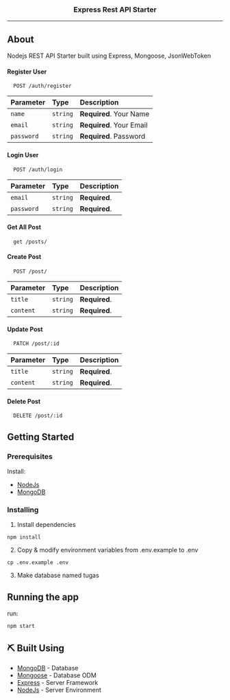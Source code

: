 <h3 align="center">Express Rest API Starter</h3>

---

## About 

Nodejs REST API Starter built using Express, Mongoose, JsonWebToken
#### Register User

```http
  POST /auth/register
```

| Parameter | Type     | Description                |
| :-------- | :------- | :------------------------- |
| `name` | `string` | **Required**. Your Name |
| `email` | `string` | **Required**. Your Email |
| `password` | `string` | **Required**. Password |

#### Login User

```http
  POST /auth/login
```

| Parameter | Type     | Description                |
| :-------- | :------- | :------------------------- |
| `email` | `string` | **Required**.  |
| `password` | `string` | **Required**. |



#### Get All Post

```http
  get /posts/
```

#### Create Post

```http
  POST /post/
```


| Parameter | Type     | Description                |
| :-------- | :------- | :------------------------- |
| `title` | `string` | **Required**.    |
| `content` | `string` | **Required**.  |

#### Update Post

```http
  PATCH /post/:id
```

| Parameter | Type     | Description                |
| :-------- | :------- | :------------------------- |
| `title` | `string` | **Required**.    |
| `content` | `string` | **Required**.  |


#### Delete Post

```http
  DELETE /post/:id
```

## Getting Started

### Prerequisites

Install:

- [NodeJs](https://nodejs.org/en/)
- [MongoDB](https://mongodb.com)

### Installing

1. Install dependencies

```
npm install
```

2. Copy & modify environment variables from .env.example to .env

```
cp .env.example .env
```

3. Make database named tugas

## Running the app <a name = "run"></a>

run:

```
npm start
```
## ⛏️ Built Using <a name = "built_using"></a>

- [MongoDB](https://www.mongodb.com/) - Database
- [Mongoose](https://mongoosejs.com/) - Database ODM
- [Express](https://expressjs.com/) - Server Framework
- [NodeJs](https://nodejs.org/en/) - Server Environment
